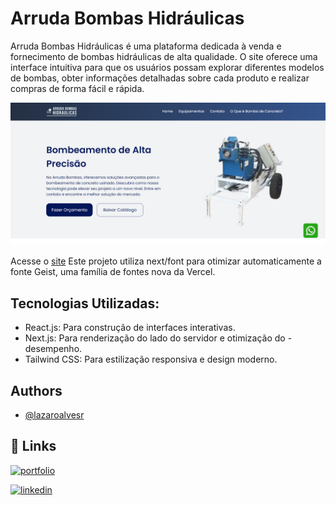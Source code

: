 
# Arruda Bombas Hidráulicas

Arruda Bombas Hidráulicas é uma plataforma dedicada à venda e fornecimento de bombas hidráulicas de alta qualidade. O site oferece uma interface intuitiva para que os usuários possam explorar diferentes modelos de bombas, obter informações detalhadas sobre cada produto e realizar compras de forma fácil e rápida.

![App Screenshot](./public/img/banner.png)

Acesse o [site](https://arrudabombas.com.br/)
Este projeto utiliza next/font para otimizar automaticamente a fonte Geist, uma família de fontes nova da Vercel.


## Tecnologias Utilizadas:

- React.js: Para construção de interfaces interativas.
- Next.js: Para renderização do lado do servidor e otimização do - desempenho.
- Tailwind CSS: Para estilização responsiva e design moderno.

## Authors

- [@lazaroalvesr](https://github.com/lazaroalvesr)


## 🔗 Links
[![portfolio](https://img.shields.io/badge/my_portfolio-000?style=for-the-badge&logo=ko-fi&logoColor=white)](https://www.lazaroalvesr.com/)

[![linkedin](https://img.shields.io/badge/linkedin-0A66C2?style=for-the-badge&logo=linkedin&logoColor=white)](https://www.linkedin.com/in/l%C3%A1zaro-alves-r/)


